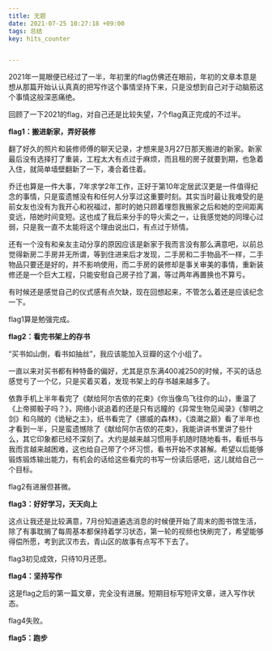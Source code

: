 ```yaml
---
title: 无题
date: 2021-07-25 10:27:18 +09:00
tags: 总结
key: hits_counter


---
```


2021年一晃眼便已经过了一半，年初里的flag仿佛还在眼前，年初的文章本意是想从那篇开始认认真真的把写作这个事情坚持下来，只是没想到自己对于动脑筋这个事情这般深恶痛绝。

回顾了一下2021的flag，对自己还是比较失望，7个flag真正完成的不过半。

**flag1：搬进新家，弄好装修**

翻了好久的照片和装修师傅的聊天记录，才想来是3月27日那天搬进的新家。新家最后没有选择打了重装，工程太大有点过于麻烦，而且租的房子就要到期，也急着入住，就简单墙壁翻新了一下，凑合着住着。

乔迁也算是一件大事，7年求学2年工作，正好于第10年定居武汉更是一件值得纪念的事情，只是蛮遗憾没有和任何人分享过这重要时刻。其实当时最让我难受的是前女友也没有为我开心和祝福过，那时的她只顾着埋怨我搬家之后和她的空间距离变远，陪她时间变短。这也成了我后来分手的导火索之一，让我感觉她的同理心过弱，只是我一直不太能将这个理由说出口，有点过于矫情。

还有一个没有和亲友主动分享的原因应该是新家于我而言没有那么满意吧，以前总觉得新房二手房并无所谓，等到住进来后才发现，二手房和二手物品不一样，二手物品只要还是好的，并不影响使用，而二手房的装修却是事关审美的事情，重新装修还是一个巨大工程，只能安慰自己房子捡了漏，等过两年再置换也不算亏。

有时候还是感觉自己的仪式感有点欠缺，现在回想起来，不管怎么着还是应该纪念一下。

flag1算是勉强完成。

**flag2：看完书架上的存书**

“买书如山倒，看书如抽丝”，我应该能加入豆瓣的这个小组了。

一直以来对买书都有种特备的偏好，尤其是京东满400减250的时候，不买的话总感觉亏了一个亿，只是买着买着，发现书架上的存书越来越多了。

依靠手机上半年看完了《献给阿尔吉侬的花束》《你当像鸟飞往你的山》，重温了《上帝掷骰子吗？》，网络小说追着的还是只有远瞳的《异常生物见闻录》《黎明之剑》和乌贼的《诡秘之主》，纸书看完了《挪威的森林》，《浪潮之巅》看了半年也才看到一半，只是蛮遗憾除了《献给阿尔吉侬的花束》，我能讲讲书里讲了些什么，其它印象都已经不深刻了。大约是越来越习惯用手机随时随地看书，看纸书与我而言越来越困难，这也给自己带了个坏习惯，看书开始不求甚解。希望以后能够锻炼锻炼输出能力，有机会的话给这些看完的书写一份读后感吧，这儿就给自己一个目标。

flag2有进展但甚微。

**flag3：好好学习，天天向上**

这点让我还是比较满意，7月份知道遴选消息的时候便开始了周末的图书馆生活，除了有事耽搁了每周基本都保持着学习状态，第一轮的视频也快刷完了，希望能够得偿所愿，考到武汉市去，青山区的故事有点写不下去了。

flag3初见成效，只待10月还愿。

**flag4：坚持写作**

这是flag之后的第一篇文章，完全没有进展。短期目标写短评文章，进入写作状态。

flag4失败。

**flag5：跑步**

